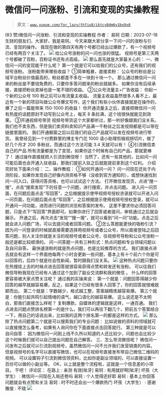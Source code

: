 # 微信问一问涨粉、引流和变现的实操教程

> 原文：[`www.yuque.com/for_lazy/thfiu8/iktcy8dm6y1bo9x6`](https://www.yuque.com/for_lazy/thfiu8/iktcy8dm6y1bo9x6)

<ne-h2 id="5eec4f0e" data-lake-id="5eec4f0e"><ne-heading-ext><ne-heading-anchor></ne-heading-anchor><ne-heading-fold></ne-heading-fold></ne-heading-ext><ne-heading-content><ne-text id="u9e41b5ce">(83 赞)微信问一问涨粉、引流和变现的实操教程</ne-text></ne-heading-content></ne-h2> <ne-p id="ued8ec129" data-lake-id="ued8ec129"><ne-text id="ucce2e7ec">作者： 易轲</ne-text></ne-p> <ne-p id="u05647686" data-lake-id="u05647686"><ne-text id="u90f8613f">日期：2023-07-18</ne-text></ne-p> <ne-p id="u053f6558" data-lake-id="u053f6558"><ne-text id="ude382e82">生财的朋友们，大家好，我是易轲。</ne-text></ne-p> <ne-p id="ua48be897" data-lake-id="ua48be897"><ne-text id="ufd0a7d15">今天来跟大家分享一下问一问的涨粉与引流、变现的操作。</ne-text></ne-p> <ne-p id="uf8415130" data-lake-id="uf8415130"><ne-text id="uf0670ead">我现在做的第四天有两个号都已经出过爆款了，有一个视频号已经有两百个关注了。</ne-text></ne-p> <ne-p id="u99615095" data-lake-id="u99615095"><ne-card data-card-name="image" data-card-type="inline" id="L8xBo" data-event-boundary="card">![](img/9029ceb5d47c408276d60609397bf407.png)</ne-card></ne-p> <ne-p id="u7bf48744" data-lake-id="u7bf48744"><ne-text id="u24663016">给公众号涨粉的问一问也涨的很猛。</ne-text></ne-p> <ne-p id="u8c88dceb" data-lake-id="u8c88dceb"><ne-text id="u264ea485">视频号是第三天两个号都破了百粉，百粉证书还有点高级。</ne-text></ne-p> <ne-p id="ucf15ad27" data-lake-id="ucf15ad27"><ne-card data-card-name="image" data-card-type="inline" id="Xwmc0" data-event-boundary="card">![](img/8ec03f94ebe0fe0b7feb7c46ece7887c.png)</ne-card></ne-p> <ne-p id="ub06af3e6" data-lake-id="ub06af3e6"><ne-text id="uba33c444">那么首先就是大家最关心的：</ne-text></ne-p> <ne-p id="u78da889f" data-lake-id="u78da889f"><ne-text id="u8c3fd04f" ne-bold="true">一、微信问一问的变现能干什么呢？</ne-text></ne-p> <ne-p id="u8347c842" data-lake-id="u8347c842"><ne-text id="u41c3d73c" ne-bold="true">第一个就是它可以给我们的公众号，还有我们的视频号涨粉。</ne-text></ne-p> <ne-p id="u27d97220" data-lake-id="u27d97220"><ne-text id="u6f7c9cb7" ne-bold="true">涨粉能带来哪些收益？</ne-text></ne-p> <ne-p id="u41a168c9" data-lake-id="u41a168c9"><ne-text id="ub6fcabd0" ne-bold="true">①简单粗暴，直接卖粉：</ne-text></ne-p> <ne-p id="ub2d8133d" data-lake-id="ub2d8133d"><ne-text id="ua2729d86">公众号的粉丝是公域平台粉丝价值最高的，粉丝都差不多在一块到十块一个。</ne-text></ne-p> <ne-p id="u407cb098" data-lake-id="u407cb098"><ne-text id="u4ad2ca26">那么通过微信问一问来的粉丝是不要钱免费的，只要你多答问题来的粉丝就越多。</ne-text></ne-p> <ne-p id="u7fce6272" data-lake-id="u7fce6272"><ne-text id="u289dfe12">如果你没有后续承接，直接把粉丝卖掉也是一笔不错的收益。</ne-text></ne-p> <ne-p id="u6caec8d1" data-lake-id="u6caec8d1"><ne-text id="u71ea8c41" ne-bold="true">②公众号流量主+广告收益：</ne-text></ne-p> <ne-p id="u3a710552" data-lake-id="u3a710552"><ne-text id="u3c538a57">你起一个新的公众号 100 粉之后可以有流量主收益。</ne-text></ne-p> <ne-p id="u770371fe" data-lake-id="u770371fe"><ne-text id="uff8ee0b9">流量主收益虽然很多人看不上，最近有一个新的项目叫做公众号爆文写作，这个我们有些小伙伴直接就是在操作的，爆了之后一篇能带来 150-1000 的收益！</ne-text></ne-p> <ne-p id="u3f4c4ae8" data-lake-id="u3f4c4ae8"><ne-text id="u15c1c701">你开通流量主之后，直接把微信问一问有热度的话题原封不动写到公众号上，每天 8 条拉满，这个钱很快就能见到效果。</ne-text></ne-p> <ne-p id="u711e9bba" data-lake-id="u711e9bba"><ne-text id="uca9be338" ne-bold="true">③开通视频号带货</ne-text></ne-p> <ne-p id="u17d82491" data-lake-id="u17d82491"><ne-text id="ucb2bd513">视频号带货这个大家都听过，那一听好像跟我们没关系。</ne-text></ne-p> <ne-p id="uc32308b0" data-lake-id="uc32308b0"><ne-text id="ud0c1ce08">我们也不卖东西，但是我们卖资料卖知识产品满</ne-text><ne-text id="u104b4e29" ne-bold="true">一千粉丝</ne-text><ne-text id="u9b069e46">之后发视频都是可以带在链接里面的。</ne-text></ne-p> <ne-p id="u88119336" data-lake-id="u88119336"><ne-text id="ua9927f20">我们开通橱窗之后以后我们的自己产品就可以发在视频号进行带货。</ne-text></ne-p> <ne-p id="u1726bbeb" data-lake-id="u1726bbeb"><ne-text id="u8c37113a">我曾经见到一个付费群里的博主专门花 1000 请小助理剪辑视频切片，做了好几个月才 200 多粉丝，而通过这个方法可能 3.4 天就可以有！</ne-text></ne-p> <ne-p id="u0d66066a" data-lake-id="u0d66066a"><ne-text id="u5905df87" ne-bold="true">④引流微信卖自己的产品</ne-text></ne-p> <ne-p id="u19da2195" data-lake-id="u19da2195"><ne-text id="uf9b08c9a">所有流量都是为了变现，如果你这个时候有自己的产品，那就更棒了！</ne-text></ne-p> <ne-p id="u493de853" data-lake-id="u493de853"><ne-text id="ua0deb748">通过操作直接就把人引流到微信呀！</ne-text></ne-p> <ne-p id="u761c4f38" data-lake-id="u761c4f38"><ne-text id="u3bbb1f50">当然了，还有一些其他的，比如问一问可能后面也会开通入驻收益，那我们提前入驻之后就能提前拿到这个红利。</ne-text></ne-p> <ne-p id="u2cddbf05" data-lake-id="u2cddbf05"><ne-text id="uacf353b9">介绍完好处下面来介绍：</ne-text></ne-p> <ne-p id="ubc799926" data-lake-id="ubc799926"><ne-text id="u2bda7b00" ne-bold="true">二、操作教程：</ne-text></ne-p> <ne-p id="ufdf28137" data-lake-id="ufdf28137"><ne-text id="u3876306c" ne-bold="true">①如何开通问一问？</ne-text></ne-p> <ne-p id="ucfc938d7" data-lake-id="ucfc938d7"><ne-text id="u8e21f786" style="color: rgba(0, 0, 0, 0.9);">问一问现在还处于内测阶段，如果你发现自己好像内测资格不够（没收到官方通知的），或想快速找到问一问入口，获得问答资格，也可以试试这个方法。</ne-text></ne-p> <ne-p id="u6d1bcaa0" data-lake-id="u6d1bcaa0"><ne-text id="u09c8f164" style="color: rgba(0, 0, 0, 0.9);">打开微信发现页，点进“搜一搜”，点击“搜索发现”下的任意一个问题，进行搜索，并点击问题。</ne-text></ne-p> <ne-p id="u08bcbfbf" data-lake-id="u08bcbfbf"><ne-text id="ue6b9c53b" style="color: rgba(0, 0, 0, 0.9);">进入问一问页面，在问题后面点击“写回答”，之后根据提示使甲视频号授权咨录就可以开进入问一问页面，在问题后面点击“写回答”，之后根据提示使用视频号授权登录，就可以开通问一问功能，进而进行问题的浏览和答案的发布。</ne-text></ne-p> <ne-p id="u4a4b0729" data-lake-id="u4a4b0729"><ne-text id="u80d8bcc0" style="color: rgba(0, 0, 0, 0.9);">这里不要求你必须回答问题，只是点下“写回答”界面即可。如果你进行了回答或者提问，审核通过之后就会展示。</ne-text></ne-p> <ne-p id="ue635fd8e" data-lake-id="ue635fd8e"><ne-text id="uf8152513" style="color: rgba(0, 0, 0, 0.9);">开通之后，再次点击“发现”“搜一搜”，就可以看到“问一问”功能。点击之后就会进入问题广场，可以去提问或者回答问题。</ne-text></ne-p> <ne-p id="ue1887cb5" data-lake-id="ue1887cb5"><ne-text id="u30f813cb" ne-bold="true">②怎么答题能更快的吸粉引流？</ne-text></ne-p> <ne-p id="u0363f332" data-lake-id="u0363f332"><ne-text id="ua4a7d79f">因为问一问登录的时候就直接需要选择用视频号或者公众号，所以直接登陆之后回答问题，别人关注你就是关注的视频号或者公众号，往视频号导粉和公众号涨粉一般还是都比较顺滑的。</ne-text></ne-p> <ne-p id="u0eb7dfbb" data-lake-id="u0eb7dfbb"><ne-text id="ubfe2f8c2">问一问答题一共有三种形式：热点问题和专业领域问题以及自问自答。</ne-text></ne-p> <ne-p id="u00d01149" data-lake-id="u00d01149"><ne-text id="udf8d4c06" ne-bold="true">最快速涨粉的就是热点问题，也是比较推荐的方式。</ne-text></ne-p> <ne-p id="u7ed6f403" data-lake-id="u7ed6f403"><ne-text id="uf2d72483">我们直接点进去就会有这样一个界面他每两个小时会更新一些问题，基本上有十个前六个你是可以回答的，后四个就是社会性新闻，暂时跟我们没关系。</ne-text></ne-p> <ne-p id="u60f27f42" data-lake-id="u60f27f42"><ne-card data-card-name="image" data-card-type="inline" id="Zsvss" data-event-boundary="card">![](img/d85d56a06f633bb593d8369912b9fe26.png)</ne-card></ne-p> <ne-p id="u8a029e04" data-lake-id="u8a029e04"><ne-text id="u8940f6b8">这种热点问题只要你在热搜挂上去的时候点进去回答就很容易获得点赞和转发还有涨粉。</ne-text></ne-p> <ne-p id="u15a23b3d" data-lake-id="u15a23b3d"><ne-text id="u5fa8baf5">可以往我们微信导粉我现在已经有人通过这个加到了副业交流群和我的微信 。</ne-text></ne-p> <ne-p id="u5e2df710" data-lake-id="u5e2df710"><ne-text id="u819da278">什么样的回答更容易被大家点赞关注呢？</ne-text></ne-p> <ne-p id="ud358fc8a" data-lake-id="ud358fc8a"><ne-text id="ue77fb3f4">通过我的实操来说：</ne-text></ne-p> <ne-p id="u85f15e29" data-lake-id="u85f15e29"><ne-text id="u01ea2a3d" ne-bold="true">第一个就是：</ne-text><ne-text id="u2f4f87d8">问题回答得越少你回答的越早就越容易爆，反之，如果这个已经有很多人回答了，你的回答就很难脱颖而出。</ne-text></ne-p> <ne-p id="uf3b20ba7" data-lake-id="uf3b20ba7"><ne-text id="uadf55fdc" ne-bold="true">第二个就是：</ne-text><ne-text id="ubda5ba9a">字数越少，格式越工整，答案越精炼越容易爆。</ne-text></ne-p> <ne-p id="u049514d9" data-lake-id="u049514d9"><ne-text id="ub2878102" ne-bold="true">第三个就是：</ne-text><ne-text id="u95e43afc">你能引起共鸣引起情绪的语气，越口语化的越容易爆。</ne-text></ne-p> <ne-p id="uabe7561b" data-lake-id="uabe7561b"><ne-text id="u74399816">这么说还是不太明白，那我们直接怎么样呢？</ne-text></ne-p> <ne-p id="uc19d815b" data-lake-id="uc19d815b"><ne-text id="u3c2e444d" ne-bold="true">复制爆款，自媒体的逻辑就是这样，一通百通。</ne-text></ne-p> <ne-p id="u1165f46f" data-lake-id="u1165f46f"><ne-text id="u771a80a7">我们点进去问题点赞排名榜第一的是什么，我们可以再往下翻几个，把前五个答案结合一下，用自己的话说出来，比如我的这两个排名第一的都是这样的方式。</ne-text></ne-p> <ne-p id="udc02bc8b" data-lake-id="udc02bc8b"><ne-card data-card-name="image" data-card-type="inline" id="Hj9jE" data-event-boundary="card">![](img/8208609b145f50a7b4b1f3ded4d34828.png)</ne-card></ne-p> <ne-p id="uca2adfce" data-lake-id="uca2adfce"><ne-text id="u430007f1">那么除了热点问题</ne-text><ne-text id="u239d2afc" ne-bold="true">第二个就是可以搜索我们的专业问题：</ne-text></ne-p> <ne-p id="u665caf99" data-lake-id="u665caf99"><ne-text id="u4372b26a">比如说做的资料的领域就可以直接搜怎么备考，如果有人询问你在下面直接点击回答就行。</ne-text></ne-p> <ne-p id="ue6e1f581" data-lake-id="ue6e1f581"><ne-text id="u7965e3a9" ne-bold="true">第三种就是可以自问自答：</ne-text></ne-p> <ne-p id="ucea660d8" data-lake-id="ucea660d8"><ne-text id="uc90a66c6">因为微信问一问刚上线不久所以知道的人还比较少，问题也会比较少这个时候我们就可以自己提出问题在自己解答。</ne-text></ne-p> <ne-p id="u5c222239" data-lake-id="u5c222239"><ne-text id="uaf14c5b1" ne-bold="true">三、怎么导流微信呢？</ne-text></ne-p> <ne-p id="ubd3337a7" data-lake-id="ubd3337a7"><ne-text id="u2b6d4962">微信问一问发布之后就可以引流到视频号，虽然微信问一问不允许我们发营销类的内容。</ne-text></ne-p> <ne-p id="u26404394" data-lake-id="u26404394"><ne-text id="udd959af6">但是视频号的名字可以直接写微信，也可以在视频号直接发布带自己微信二维码的视频。</ne-text></ne-p> <ne-p id="u011bfae4" data-lake-id="u011bfae4"><ne-text id="ucb227271">可以设置钩子引流到微信领资料，比如你是副业领域的，可以直接设置一百份可以做的小副业等。</ne-text></ne-p> <ne-p id="uda40e644" data-lake-id="uda40e644"><ne-text id="uf7586811">OK，以上就是整个流程啦，这就是一个信息差的小项目。</ne-text></ne-p> <ne-p id="ub46f4d0e" data-lake-id="ub46f4d0e"><ne-text id="uf191e8bb">干吧！</ne-text></ne-p> <ne-hole id="uc8bfd333" data-lake-id="uc8bfd333"><ne-card data-card-name="hr" data-card-type="block" id="jLJmt" data-event-boundary="card"><ne-p id="uc73ee4e2" data-lake-id="uc73ee4e2"><ne-text id="u36990f74">评论区：</ne-text></ne-p> <ne-p id="ud2cc0279" data-lake-id="ud2cc0279"><ne-text id="u381fc4d3">在路上 : 亲测 有效[呲牙]</ne-text> <ne-text id="u651ef21a">易轲 : 有用就好啊[呲牙]</ne-text> <ne-text id="u34a9ee61">坏孩（大学生） : 微信问一问现在入局还卷吗</ne-text> <ne-text id="u5e3e961a">易轲 : 个人觉得还好耶</ne-text> <ne-text id="u0f3c6d6d">易轲 : 基本上你回答问题就会有点赞和关注</ne-text> <ne-text id="u2042bdab">易轲 : 时不时还会出一个爆款热门</ne-text> <ne-text id="u3e232f97">坏孩（大学生） : 感谢</ne-text> <ne-text id="ud2b100d6">雅俊 : 不错</ne-text></ne-p> <ne-p id="u3c3416a7" data-lake-id="u3c3416a7"><ne-card data-card-name="image" data-card-type="inline" id="cK2Jj" data-event-boundary="card">![](img/894d30a529e7c37bcd3392323c99941c.png)  <ne-hole id="ufcc9ffdc" data-lake-id="ufcc9ffdc"><ne-card data-card-name="hr" data-card-type="block" id="Yo2ah" data-event-boundary="card"></ne-card></ne-hole></ne-card></ne-p></ne-card></ne-hole>
